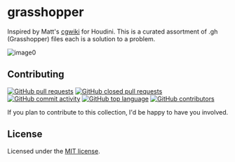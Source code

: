 # grasshopper
Inspired by Matt's [cgwiki](https://tokeru.com/cgwiki/) for Houdini. This is a curated assortment of .gh (Grasshopper) files each is a solution to a problem.

![image0](https://github.com/aashkann/grasshopper/assets/101568776/183cf1ce-3bfa-4a03-8cb3-e06c49aee98e)

## Contributing
[![GitHub pull requests](https://img.shields.io/github/issues-pr-raw/aashkann/grasshopper?style=flat-square&logo=data:image/png;base64,iVBORw0KGgoAAAANSUhEUgAAABgAAAAYCAYAAADgdz34AAAACXBIWXMAAAsTAAALEwEAmpwYAAAAAXNSR0IArs4c6QAAAARnQU1BAACxjwv8YQUAAADNSURBVHgB7VXbDcMgDHSjDpCRMgojZIOwQdMJ6CYZiRFco7qSi3gYSqV+5KSTcOTzEZAOgH8EIm7QgyAkeuat0IPQijAQX3DEB69tanivQdi1E3Uw8anhEQ6iyc2dSp5Rfcn0LURXvZdwHOKIHK/3TA9yPRNX8TdLzWQXzTbTs8Z3IIwPqEHusNBjonpmmYcRBi26CX6M0+A0GGwg8wQzcZ2CSoeKuP5Kh5W4LhgUdS1xrcWH7irWd+Im4sTwtxr0Oo7r95tsQYle3RA8AW71bDMxGCXJAAAAAElFTkSuQmCC)](https://github.com/aashkann/grasshopper)
[![GitHub closed pull requests](https://img.shields.io/github/issues-pr-closed-raw/aashkann/grasshopper?style=flat-square&logo=data:image/png;base64,iVBORw0KGgoAAAANSUhEUgAAABAAAAAPCAYAAADtc08vAAAACXBIWXMAAAsTAAALEwEAmpwYAAAAAXNSR0IArs4c6QAAAARnQU1BAACxjwv8YQUAAACbSURBVHgBnVJbEYAgELwIRCCCEYxgBJtoBBsYwQhGuQhEOL2Zc1wRFNgZPoB9sABRA0TEncNTC1QoN1ytWJMZDHyNXg1WEM+xs/8RjyDeKNOpy4iVE4zDjzBLv7BnDBg4Q4qwAKGP9qZk74jk8IiwPoCY6QvqjknWm20epOTJIsEGhiOVQPvLGyvVQF8Ce0vDd+3AwFML7AKLkg/1iD3k8fl0tQAAAABJRU5ErkJggg==)](https://github.com/aashkann/grasshopper/pulls?q=is%3Apr+is%3Aclosed)
[![GitHub commit activity](https://img.shields.io/github/commit-activity/m/aashkann/grasshopper?style=flat-square&logo=data:image/png;base64,iVBORw0KGgoAAAANSUhEUgAAABgAAAAYCAYAAADgdz34AAAACXBIWXMAAAsTAAALEwEAmpwYAAAAAXNSR0IArs4c6QAAAARnQU1BAACxjwv8YQUAAAC7SURBVHgB7VWBDYMwDMt2wU7gBE7ZCftg/WD9YPuAE3bCTukJOyEkUpBCRdsUgRAISxUlqe1ErVqAE2sDEQMmwPkr7AVUcBN3YyE5Gp7JFeLBZED5tyqGSa1RvCkaUO6uxL9q7kriEk8bRCQvMa9MXjlxyfF/SBl0QvpFcRd1NSmeBS185ki8Dzg+KVXi3PJfiI/Cuo+MG1ihKutgafDGqZbtVVUYDCeihROHw2WYJO+OucIE/u7nwdkMPUCUeIAsCfP+AAAAAElFTkSuQmCC)](https://github.com/aashkann/grasshopper/commits)
[![GitHub top language](https://img.shields.io/github/languages/top/aashkann/grasshopper?logo=dotnet&style=flat-square)](https://github.com/aashkann/grasshopper)
[![GitHub contributors](https://img.shields.io/github/contributors/aashkann/grasshopper?style=flat-square&logo=data:image/png;base64,iVBORw0KGgoAAAANSUhEUgAAABgAAAAYCAYAAADgdz34AAAACXBIWXMAAAsTAAALEwEAmpwYAAAAAXNSR0IArs4c6QAAAARnQU1BAACxjwv8YQUAAADnSURBVHgB7ZTRDcIwDETdTgAblAlgAzoCI7AJ2YBswAgdoWzACB2hI5i4ciULYseqkOhHn2Q1anKOfYkCsLEqEPGWYuS4/1RHE/hNcCT36Xj3T0bHBqauBidL7ZMJQqaSyHOqDZYut0kUVQZw2qDpiFos6tPnWVXVPn0PNE7/uhQ7sDsv69hfjYtmQ4rW0AW5waAsejjs6xXtOHXBFWo0IsmVBBxUecfjBvNnRLRzZWr1aNsXRHc5otXiqWAfMdmA+lm8tCs4cHLLvpnWKMR+CVBvXRKtHKWn4ghlzrAU1G+H34aNv/MGGsRggTYOMdwAAAAASUVORK5CYIIA)](https://github.com/aashkann/grasshopper/graphs/contributors)

 If you plan to contribute to this collection, I'd be happy to have you involved.

## License

Licensed under the [MIT license](https://github.com/aashkann/grasshopper/blob/main/LICENSE).

